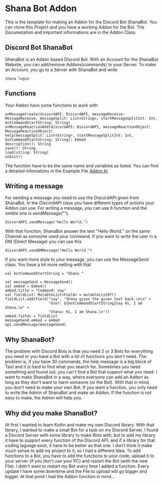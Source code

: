 # Shana Bot Addon
This is the template for making an Addon for the Discord Bot ShanaBot. You can clone this Project and you have a working Addon for the Bot. 
The Documetation and important informations are in the Addon Class.

## Discord Bot ShanaBot
ShanaBot is an Addon based Discord Bot. With an Account for the ShanaBot Website, you can add/remove Addons(commands) to your Server. 
To make an Account, you go to a Server with ShanaBot and write
```
shana login
```

## Functions
Your Addon have some functions to work with
```
onMessageCreate(discordAPI: DiscordAPI, messageReceive: MessageReceive, messageSplit: List<String>, startMessageSplitInt: Int, botCommandStartString: String)
onMessageReactionAdd(discordAPI: DiscordAPI, messageReactionObject: MessageReactionObject)
help(messageSplit: List<String>, startMessageSplitInt: Int, botCommandStartString: String): Embed
description(): String
save(): String
load(string: String)
onExit()
```
The function have to be the same name and variables as listed. You can find a detailed infomations in the Example File <a href="https://github.com/VGDragon/shanaBotAddonExample/blob/master/src/main/kotlin/com/shanabot/addon/Addon.kt">Addon.kt</a>.

## Writing a message
For sending a message you need to use the DiscordAPI given from ShanaBot. 
In the DiscordAPI class you have different types of actions your Addon can use. 
For writing a message, you can use 6 function and the simble one is sendMessage("").
```
discordAPI.sendMessage("Hello World.")
```
With that function, ShanaBot answer the text "Hello World." on the same Channel as someone used your command. 
If you want to write the user in a DM (Direct Message) you can use this
```
discordAPI.sendDMMessage("Hello World.")
```
If you want more style to your message, you can use the MessageSend class. You have a lot more setting with that
```
val botCommandStartString = "Shana "

val messageSend = MessageSend()
val embed = Embed()
embed.title = "Command: say"
val fieldList: MutableList<Field> = mutableListOf()
fieldList.add(Field("say", "Shana gives the given text back.\n\n" +
                    "User: ${botCommandStartString}say Hi, I am Shana.\n" +
                    "Shana: Hi, I am Shana.\n"))
embed.fields = fieldList
messageSend.embed = embed
api.sendMessage(messageSend)
```

## Why ShanaBot?
The problem with Discord Bots is that you need 2 or 3 Bots for everything you need or you have a Bot with a lot of functions you don't need. 
The problem is, if you have 30 commands, the help message is a big block of Text and it is hard to find what you search for. 
Sometimes you need something and found out, you can't find a Bot that support what you need. I want to make ShanaBot in a way, 
where everyone can add an Addon as long as they don't want to harm someone (or the Bot). With that in mind, you don't need to make your own 
Bot. If you want a function, you only need to write the Admin of ShanaBot and make an Addon. If the function is not easy to make, the Admin 
will help you.

## Why did you make ShanaBot?

At first I wanted to learn Kotlin and make my own Discord library. With that library, I wanted to make a small Bot for a task on my Discord Server. 
I found a Discord Server with some library to make Bots with, but to add my library it have to support every function of the Discord API, 
and if a library for that coding laguage exist, it have to be better as that one. I don't think it make much sense to add my project to it, 
so I had a different Idea. To add functions to a Bot, you have to add the functions to your code, upload it to your server (if you don't use your PC) 
and restart the Bot (with the new File). I didn't want to restart my Bot every time I added a function. 
Every update I have some downtime and the File to upload will go bigger and bigger. At that point I had the Addon function in mind...

